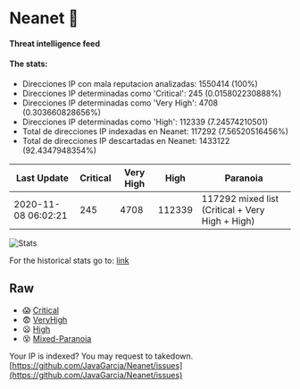 # Neanet :hocho:
#### Threat intelligence feed
#### The stats:

- Direcciones IP con mala reputacion analizadas: 1550414 (100%)
- Direcciones IP determinadas como 'Critical':  245 (0.015802230888%)
- Direcciones IP determinadas como 'Very High':  4708 (0.303660828656%)
- Direcciones IP determinadas como 'High':  112339 (7.24574210501)
- Total de direcciones IP indexadas en Neanet:  117292 (7.56520516456%)
- Total de direcciones IP descartadas en Neanet:  1433122 (92.4347948354%)

| Last Update | Critical | Very High | High | Paranoia |
| --- | --- | --- | --- | --- |
| 2020-11-08 06:02:21 | 245 | 4708 | 112339 | 117292 mixed list (Critical + Very High + High)|

![Stats](https://docs.google.com/spreadsheets/d/e/2PACX-1vSnaNMIXVabIpDJjufMlzH7poXnshF3mgd8Is1g9ytUEzVsP5my4Trn8f-xkoLLQ38xpL3HtmUexLo6/pubchart?oid=501124687&format=image)

For the historical stats go to: [link](/stats.csv)
## Raw
- :scream: [Critical](https://raw.githubusercontent.com/JavaGarcia/Neanet/master/blacklists/neanet_critical.txt)
- :fearful: [VeryHigh](https://raw.githubusercontent.com/JavaGarcia/Neanet/master/blacklists/neanet_veryHigh.txtt)
- :frowning: [High](https://raw.githubusercontent.com/JavaGarcia/Neanet/master/blacklists/neanet_high.txt)
- :dizzy_face: [Mixed-Paranoia](https://raw.githubusercontent.com/JavaGarcia/Neanet/master/blacklists/neanet_all.txt)


Your IP is indexed? You may request to takedown. [https://github.com/JavaGarcia/Neanet/issues](https://github.com/JavaGarcia/Neanet/issues)


































































































































































































































































































































































































































































































































































































































































































































































































































































































































































































































































































































































































































































































































































































































































































































































































































































































































































































































































































































































































































































